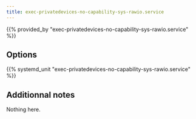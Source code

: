 ```yaml
---
title: exec-privatedevices-no-capability-sys-rawio.service
---
```


{{% provided_by "exec-privatedevices-no-capability-sys-rawio.service" %}}

## Options

{{% systemd_unit "exec-privatedevices-no-capability-sys-rawio.service" %}}

## Additionnal notes

Nothing here.